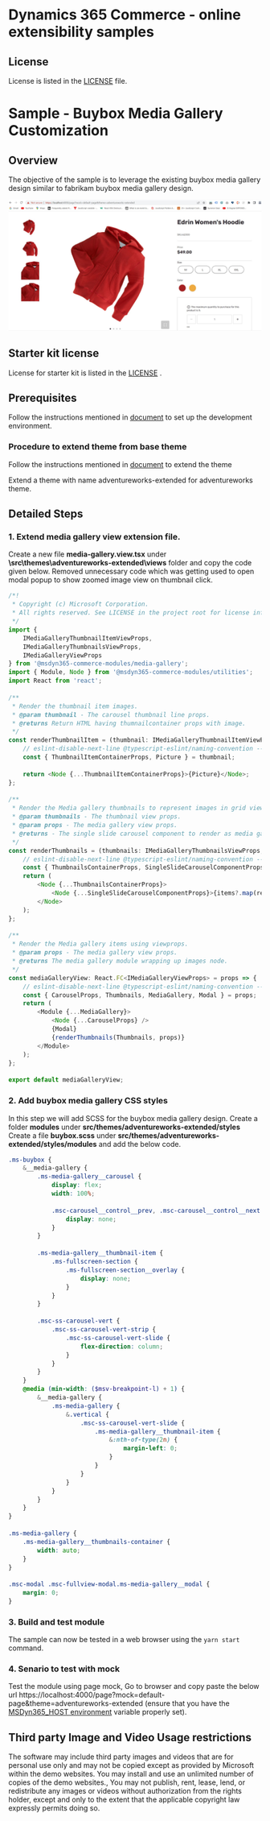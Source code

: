 # Dynamics 365 Commerce - online extensibility samples

## License
License is listed in the [LICENSE](./LICENSE) file.

# Sample - Buybox Media Gallery Customization

## Overview
The objective of the sample is to leverage the existing buybox media gallery design similar to fabrikam buybox media gallery design.

![Overview](docs/image1.jpg)

## Starter kit license
License for starter kit is listed in the [LICENSE](./module-library/LICENSE) .

## Prerequisites
Follow the instructions mentioned in [document](https://docs.microsoft.com/en-us/dynamics365/commerce/e-commerce-extensibility/setup-dev-environment) to set up the development environment.

### Procedure to extend theme from base theme
Follow the instructions mentioned in [document](https://learn.microsoft.com/en-us/dynamics365/commerce/e-commerce-extensibility/extend-theme) to extend the theme

Extend a theme with name adventureworks-extended for adventureworks theme.

## Detailed Steps

### 1. Extend media gallery view extension file.
Create a new file **media-gallery.view.tsx** under **\src\themes\adventureworks-extended\views** folder and copy the code given below. Removed unnecessary code which was getting used to open modal popup to show zoomed image view on thumbnail click.

```typescript
/*!
 * Copyright (c) Microsoft Corporation.
 * All rights reserved. See LICENSE in the project root for license information.
 */
import {
    IMediaGalleryThumbnailItemViewProps,
    IMediaGalleryThumbnailsViewProps,
    IMediaGalleryViewProps
} from '@msdyn365-commerce-modules/media-gallery';
import { Module, Node } from '@msdyn365-commerce-modules/utilities';
import React from 'react';

/**
 * Render the thumbnail item images.
 * @param thumbnail - The carousel thumbnail line props.
 * @returns Return HTML having thumnailcontainer props with image.
 */
const renderThumbnailItem = (thumbnail: IMediaGalleryThumbnailItemViewProps): JSX.Element => {
    // eslint-disable-next-line @typescript-eslint/naming-convention --  Dependency from media-gallery.tsx file
    const { ThumbnailItemContainerProps, Picture } = thumbnail;

    return <Node {...ThumbnailItemContainerProps}>{Picture}</Node>;
};

/**
 * Render the Media gallery thumbnails to represent images in grid view.
 * @param thumbnails - The thumbnail view props.
 * @param props - The media gallery view props.
 * @returns - The single slide carousel component to render as media gallery image.
 */
const renderThumbnails = (thumbnails: IMediaGalleryThumbnailsViewProps, props: IMediaGalleryViewProps): JSX.Element => {
    // eslint-disable-next-line @typescript-eslint/naming-convention --  Dependency from media-gallery.tsx file
    const { ThumbnailsContainerProps, SingleSlideCarouselComponentProps, items } = thumbnails;
    return (
        <Node {...ThumbnailsContainerProps}>
            <Node {...SingleSlideCarouselComponentProps}>{items?.map(renderThumbnailItem)}</Node>
        </Node>
    );
};

/**
 * Render the Media gallery items using viewprops.
 * @param props - The media gallery view props.
 * @returns The media gallery module wrapping up images node.
 */
const mediaGalleryView: React.FC<IMediaGalleryViewProps> = props => {
    // eslint-disable-next-line @typescript-eslint/naming-convention --  Dependency from media-gallery.tsx file
    const { CarouselProps, Thumbnails, MediaGallery, Modal } = props;
    return (
        <Module {...MediaGallery}>
            <Node {...CarouselProps} />
            {Modal}
            {renderThumbnails(Thumbnails, props)}
        </Module>
    );
};

export default mediaGalleryView;
```

### 2. Add buybox media gallery CSS styles

In this step we will add SCSS for the buybox media gallery design.
Create a folder **modules** under **src/themes/adventureworks-extended/styles**
Create a file **buybox.scss** under **src/themes/adventureworks-extended/styles/modules** and add the below code.

```scss
.ms-buybox {
    &__media-gallery {
        .ms-media-gallery__carousel {
            display: flex;
            width: 100%;

            .msc-carousel__control__prev, .msc-carousel__control__next {
                display: none;
            }
        }

        .ms-media-gallery__thumbnail-item {
            .ms-fullscreen-section {
                .ms-fullscreen-section__overlay {
                    display: none;
                }
            }
        }

        .msc-ss-carousel-vert {
            .msc-ss-carousel-vert-strip {
                .msc-ss-carousel-vert-slide {
                    flex-direction: column;
                }
            }
        }
    }
    @media (min-width: ($msv-breakpoint-l) + 1) {
        &__media-gallery {
            .ms-media-gallery {
                &.vertical {
                    .msc-ss-carousel-vert-slide {
                        .ms-media-gallery__thumbnail-item {
                            &:nth-of-type(2n) {
                                margin-left: 0;
                            }
                        }
                    }
                }
            }
        }
    }
}

.ms-media-gallery {
    .ms-media-gallery__thumbnails-container {
        width: auto;
    }
}

.msc-modal .msc-fullview-modal.ms-media-gallery__modal {
    margin: 0;
}
```
### 3. Build and test module
The sample can now be tested in a web browser using the ```yarn start``` command.

### 4. Senario to test with mock
Test the module using page mock, Go to browser and copy paste the below url
https://localhost:4000/page?mock=default-page&theme=adventureworks-extended
(ensure that you have the  [MSDyn365_HOST environment](https://docs.microsoft.com/en-us/dynamics365/commerce/e-commerce-extensibility/configure-env-file#msdyn365_host) variable properly set).

## Third party Image and Video Usage restrictions

The software may include third party images and videos that are for personal use only and may not be copied except as provided by Microsoft within the demo websites.  You may install and use an unlimited number of copies of the demo websites., You may not publish, rent, lease, lend, or redistribute any images or videos without authorization from the rights holder, except and only to the extent that the applicable copyright law expressly permits doing so.
